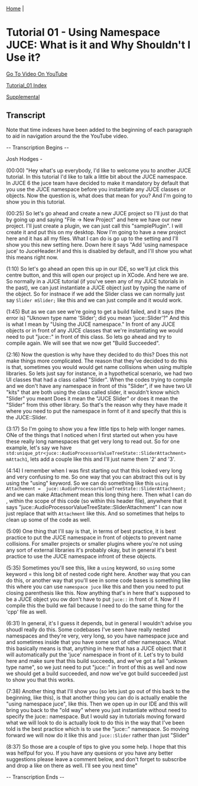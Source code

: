 [Home](../README.md) |

# Tutorial 01 - Using Namespace JUCE:  What is it and Why Shouldn't I Use it?

[Go To Video On YouTube](https://youtu.be/cJtx30ZRl_0)

[Tutorial_01 Index](./Tutorial_01.md)

[Supplemental](./Supplemental.md)

## Transcript

Note that time indexes have been added to the beginning of each paragraph to aid in navigation around the the YouTube video.

-- Transcription Begins --

Josh Hodges - 

(00:00) "Hey what's up everybody, I'd like to welcome you to another JUCE tutorial.  In this tutorial I'd like to talk a little bit about the JUCE namespace.  In JUCE 6 the juce team have decided to make it mandatory by default that you use the JUCE namespace before you instantiate any JUCE classes or objects.  Now the question is, what does that mean for you?  And I'm going to show you in this tutorial.

(00:25)  So let's go ahead and create a new JUCE project so I'll just do that by going up and saying "File -> New Project" and here we have our new project.  I'll just create a plugin, we can just call this "samplePlugin".  I will create it and put this on my desktop.  Now I'm going to have a new project here and it has all my files.  What I can do is go up to the setting and I'll show you this new setting here.  Down here it says "Add 'using namespace juce' to JuceHeader.H and this is disabled by default, and I'll show you what this means right now.

(1:10)  So let's go ahead an open this up in our IDE, so we'll jut click this centre button, and this will open our project up in XCode.  And here we are.  So normally in a JUCE tutorial (if you've seen any of my JUCE tutorials in the past), we can just instantiate a JUCE object just by typing the name of the object.  So for instnace if we add the Slider class we can normally just say `Slider mSlider;` like this and we can just compile and it would work.

(1:45)  But as we can see we're going to get a build failed, and it says (the error is) "Uknown type name 'Slider'; did you mean 'juce::Slider'?" And this is what I mean by "Using the JUCE namespace."  In front of any JUCE objects or in front of any JUCE classes that we're instantiating we would need to put "juce::" in front of this class.  So lets go ahead and try to compile again.  We will see that we now get "Build Succeeded".

(2:16) Now the question is why have they decided to do this?  Does this not make things more complicated.  The reason that they've decided to do this is that, sometimes you would would get name collisions when using multiple libraries.  So lets just say for instance, in a hypothetical scenario, we had two UI classes that had a class called "Slider".  When the codes trying to compile and we don't have any namespace in front of this "Slider", if we have two UI "kits" that are both using the class called slider, it wouldn't know which "Slider" you meant  Does it mean the "JUCE Slider" or does it mean the "Slider" from this other library.  So that's the reason why they have made it where you need to put the namespace in fornt of it and specify that this is the JUCE::Slider.

(3:17)  So I'm going to show you a few little tips to help with longer names.  ONe of the things that I noticed when I first started out when you have these really long namespaces that get very long to read out.  So for one example, let's say we have `std:unique_ptr<juce::AudioProcessorValueTreeState::SliderAttachment> mAttach1`, lets add a couple like this and I'll just name them '2' and '3'.  

(4:14) I remember when I was first starting out that this looked very long and very confusing to me.  So one way that you can abstract this out is by using the "using" keyword.  So we can do something like this `using Attachement =  juce::AudioProcessorValueTreeState::SliderAttachment;` and we can make Attachment mean this long thing here. Then what I can do , within the scope of this code (so within this header file), anywhere that it says "juce::AudioProcessorValueTreeState::SliderAttachment"  I can now just replace that with `Attachment` like this.  And so sometimes that helps to clean up some of the code as well.

(5:09) One thing that I'll say is that, in terms of best practice, it is best practice to put the JUCE namespace in front of objects to prevent name collisions.  For smaller projects or smaller plugins where you're not using any sort of external libraries it's probably okay, but in general it's best practice to use the JUCE namespace infront of these objects.  

(5:35) Sometimes you'll see this, like a `using` keyword, so `using` some keyword = this long bit of nested code right here.  Another way that you can do this, or another way that you'll see in some code bases is something like this where you can use  `namespace juce` like this and then you need to put closing parenthesis like this.  Now anything that's in here that's supposed to be a JUCE object you ow don't have to put `juce::` in front of it.  Now if I compile this the build we fail because I need to do the same thing for the 'cpp' file as well.

(6:31)  In general, it's I guess it depends, but in general I wouldn't advise you shoudl really do this.  Some codebases I've seen have really nested namespaces and they're very, very long, so you have namespace juce and and sometimes inside that you have some sort of other namespace.  What this basically means is that, anything in here that has a JUCE object that it will automatically put the 'juce' namespace in front of it.  Let's try to build here and make sure that this build succeeds, and we've got a fail "unkown type name", so we just need to put "juce::" in front of this as well and now we should get a build succeeded, and now we've got build succeeded just to show you that this works.

(7:38)  Another thing that I'll show you (so lets just go out of this back to the beginning, like this), is that another thing you can do is actually enable the "using namespace juce", like this.  Then we open up in our IDE and this will bring you back to the "old way" where you just instantiate without need to specify the juce:: namespace.  But I would say in tutorials moving forward what we will  look to do is actually look to do this in the way that I've been told is the best practice which is to use the "juce::" namespace.  So moving forward we will now do it like this and `juce::Slider` rather than just "Slider"

(8:37)  So those are a couple of tips to give you some help.  I hope that this was helfpul for you.  If you have any quesions or you have any better suggestions please leave a comment below, and don't forget to subscribe and drop a like on there as well.  I'll see you next time"

-- Transcription Ends -- 

